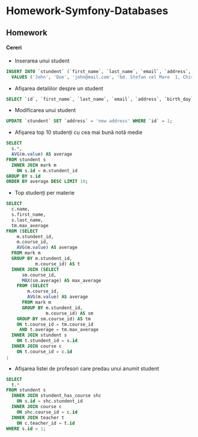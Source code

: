 # Homework-Symfony-Databases

## Homework
#### Cereri
- Inserarea unui student
```sql
INSERT INTO `stundent` (`first_name`, `last_name`, `email`, `address`, `birth_day`, `start_year`, `end_year`, `class_id`, `gender`)
  VALUES ('John', 'Doe', 'john@mail.com', 'bd. Stefan cel Mare  1, Chisinau', '1995-01-01', 2015, 2018, 1, 'Male');
```
- Afișarea detaliilor despre un student
```sql
SELECT `id`, `first_name`, `last_name`, `email`, `address`, `birth_day`, `start_year`, `end_year`, `class_id`, `gender`, `date_created`, `date_changed` FROM `stundent`;
```
- Modificarea unui student
```sql
UPDATE `stundent` SET `address` = 'new address' WHERE `id` = 1;
```
- Afișarea top 10 studenți cu cea mai bună notă medie
```sql
SELECT
  s.*,
  AVG(m.value) AS average
FROM stundent s
  INNER JOIN mark m
    ON s.id = m.stundent_id
GROUP BY s.id
ORDER BY average DESC LIMIT 10;
```
- Top studenți per materie
```sql
SELECT
  c.name,
  s.first_name,
  s.last_name,
  tm.max_average
FROM (SELECT
    m.stundent_id,
    m.course_id,
    AVG(m.value) AS average
  FROM mark m
  GROUP BY m.stundent_id,
           m.course_id) AS t
  INNER JOIN (SELECT
      sm.course_id,
      MAX(sm.average) AS max_average
    FROM (SELECT
        m.course_id,
        AVG(m.value) AS average
      FROM mark m
      GROUP BY m.stundent_id,
               m.course_id) AS sm
    GROUP BY sm.course_id) AS tm
    ON t.course_id = tm.course_id
     AND t.average = tm.max_average
  INNER JOIN stundent s
    ON t.stundent_id = s.id
  INNER JOIN course c
    ON t.course_id = c.id
;
```
- Afișarea listei de profesori care predau unui anumit student
```sql
SELECT
  t.*
FROM stundent s
  INNER JOIN stundent_has_course shc
    ON s.id = shc.stundent_id
  INNER JOIN course c
    ON shc.course_id = c.id
  INNER JOIN teacher t
    ON c.teacher_id = t.id
WHERE s.id = 1;
```